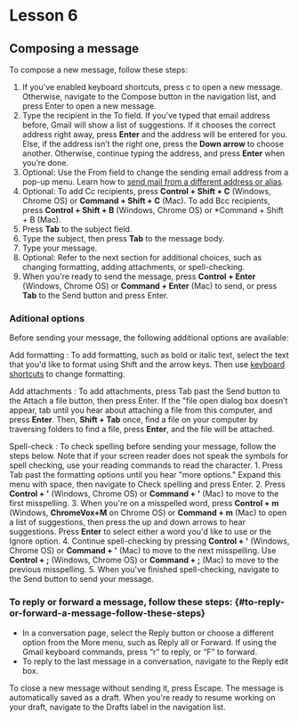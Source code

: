 # Lesson 6

## Composing a message

To compose a new message, follow these steps:

1.  If you've enabled keyboard shortcuts, press c to open a new message.
    Otherwise, navigate to the Compose button in the navigation list,
    and press Enter to open a new message.
2.  Type the recipient in the To field. If you’ve typed that email
    address before, Gmail will show a list of suggestions. If it chooses
    the correct address right away, press **Enter** and the address will
    be entered for you. Else, if the address isn’t the right one, press
    the **Down arrow** to choose another. Otherwise, continue typing the
    address, and press **Enter** when you’re done.
3.  Optional: Use the From field to change the sending email address
    from a pop-up menu. Learn how to [send mail from a different address
    or alias](https://support.google.com/mail/answer/22370).
4.  Optional: To add Cc recipients, press **Control + Shift + C**
    (Windows, Chrome OS) or **Command + Shift + C** (Mac). To add Bcc
    recipients, press **Control + Shift + B** (Windows, Chrome OS) or
    *Command + Shift + B (Mac).
5.  Press **Tab** to the subject field.
6.  Type the subject, then press **Tab** to the message body.
7.  Type your message.
8.  Optional: Refer to the next section for additional choices, such as
    changing formatting, adding attachments, or spell-checking.
9.  When you're ready to send the message, press **Control + Enter**
    (Windows, Chrome OS) or **Command + Enter** (Mac) to send, or press
    **Tab** to the Send button and press Enter.

### Aditional options

Before sending your message, the following additional options are available:

Add formatting
:   To add formatting, such as bold or italic text, select the text
    that you'd like to format using Shift and the arrow keys. Then use
    [keyboard shortcuts](https://support.google.com/mail/answer/6594)
    to change formatting.

Add attachments
:   To add attachments, press Tab past the Send button to the Attach a
    file button, then press Enter. If the "file open dialog box
    doesn’t appear, tab until you hear about attaching a file from
    this computer, and press **Enter**. Then, **Shift + Tab** once,
    find a file on your computer by traversing folders to find a file,
    press **Enter**, and the file will be attached.

Spell-check
: To check spelling before sending your message, follow the steps
    below. Note that if your screen reader does not speak the symbols
    for spell checking, use your reading commands to read the
    character.
    1.  Press Tab past the formatting options until you hear "more
        options." Expand this menu with space, then navigate to Check
        spelling and press Enter.
    2.  Press **Control + '** (Windows, Chrome OS) or **Command + '**
        (Mac) to move to the first misspelling.
    3.  When you're on a misspelled word, press **Control + m**
        (Windows, **ChromeVox+M** on Chrome OS) or **Command + m** (Mac)
        to open a list of suggestions, then press the up and down arrows
        to hear suggestions. Press **Enter** to select either a word
        you'd like to use or the Ignore option.
    4.  Continue spell-checking by pressing **Control + '** (Windows,
        Chrome OS) or **Command + '** (Mac) to move to the next
        misspelling. Use **Control + ;** (Windows, Chrome OS) or
        **Command + ;** (Mac) to move to the previous misspelling.
    5.  When you've finished spell-checking, navigate to the Send button
        to send your message.

### To reply or forward a message, follow these steps: {#to-reply-or-forward-a-message-follow-these-steps}

-   In a conversation page, select the Reply button or choose a
    different option from the More menu, such as Reply all or Forward.
    If using the Gmail keyboard commands, press “r” to reply, or “F” to
    forward.
-   To reply to the last message in a conversation, navigate to the
    Reply edit box.

To close a new message without sending it, press Escape. The message is
automatically saved as a draft. When you're ready to resume working on
your draft, navigate to the Drafts label in the navigation list.
